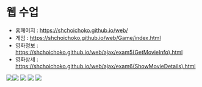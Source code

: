 # 웹 수업
- 홈페이지 : https://shchoichoko.github.io/web/
- 게임 : https://shchoichoko.github.io/web/Game/index.html
- 영화정보 : https://shchoichoko.github.io/web/ajax/exam5(GetMovieInfo).html
- 영화상세 : https://shchoichoko.github.io/web/ajax/exam6(ShowMovieDetails).html

<img src="https://img.shields.io/badge/-JAVA-blueviolet"/><img src="https://img.shields.io/badge/-C%20%EC%96%B8%EC%96%B4-lightgrey"/>
<img src="https://img.shields.io/badge/-LINUX-critical"/>
<img src="https://img.shields.io/badge/-Github-informational"/>
<img src="https://img.shields.io/badge/-HTML-brightgreen"/>
